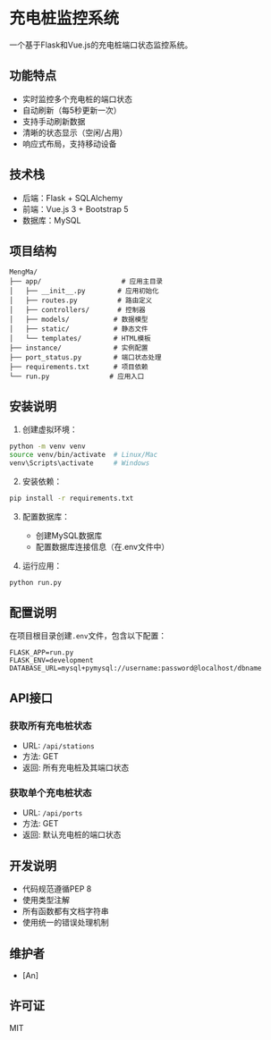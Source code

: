 # 充电桩监控系统

一个基于Flask和Vue.js的充电桩端口状态监控系统。

## 功能特点

- 实时监控多个充电桩的端口状态
- 自动刷新（每5秒更新一次）
- 支持手动刷新数据
- 清晰的状态显示（空闲/占用）
- 响应式布局，支持移动设备

## 技术栈

- 后端：Flask + SQLAlchemy
- 前端：Vue.js 3 + Bootstrap 5
- 数据库：MySQL

## 项目结构

```
MengMa/
├── app/                    # 应用主目录
│   ├── __init__.py        # 应用初始化
│   ├── routes.py          # 路由定义
│   ├── controllers/       # 控制器
│   ├── models/           # 数据模型
│   ├── static/           # 静态文件
│   └── templates/        # HTML模板
├── instance/             # 实例配置
├── port_status.py        # 端口状态处理
├── requirements.txt      # 项目依赖
└── run.py               # 应用入口
```

## 安装说明

1. 创建虚拟环境：
```bash
python -m venv venv
source venv/bin/activate  # Linux/Mac
venv\Scripts\activate     # Windows
```

2. 安装依赖：
```bash
pip install -r requirements.txt
```

3. 配置数据库：
   - 创建MySQL数据库
   - 配置数据库连接信息（在.env文件中）

4. 运行应用：
```bash
python run.py
```

## 配置说明

在项目根目录创建`.env`文件，包含以下配置：

```env
FLASK_APP=run.py
FLASK_ENV=development
DATABASE_URL=mysql+pymysql://username:password@localhost/dbname
```

## API接口

### 获取所有充电桩状态
- URL: `/api/stations`
- 方法: GET
- 返回: 所有充电桩及其端口状态

### 获取单个充电桩状态
- URL: `/api/ports`
- 方法: GET
- 返回: 默认充电桩的端口状态

## 开发说明

- 代码规范遵循PEP 8
- 使用类型注解
- 所有函数都有文档字符串
- 使用统一的错误处理机制

## 维护者

- [An]

## 许可证

MIT
